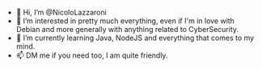 - 👋 Hi, I’m @NicoloLazzaroni
- 👀 I’m interested in pretty much everything, even if I'm in love with Debian and more generally with anything related to CyberSecurity.
- 🌱 I’m currently learning Java, NodeJS and everything that comes to my mind. 
- 📫 DM me if you need too, I am quite friendly.
